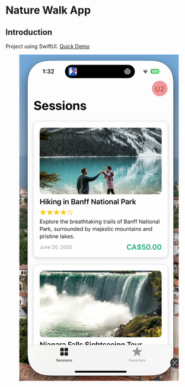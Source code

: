 # Nature Walk App
## Introduction
Project using SwiftUI.
[Quick Demo](https://youtube.com/shorts/4z2GSRD5eis?feature=share)

<div align="center">
    <img src="git/1.png" alt="Home"/>
</div>